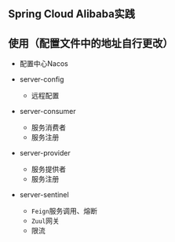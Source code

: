 ## Spring Cloud Alibaba实践

## 使用（配置文件中的地址自行更改）

- 配置中心Nacos

- server-config
  - 远程配置 

- server-consumer
  - 服务消费者
  - 服务注册
  
- server-provider
  - 服务提供者
  - 服务注册
  
- server-sentinel
  - `Feign`服务调用、熔断
  - `Zuul`网关
  - 限流
